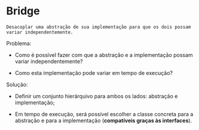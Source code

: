 # Bridge

    Desacoplar uma abstração de sua implementação para que os dois possam variar independentemente.

Problema:

 - Como é possível fazer com que a abstração e a implementação possam variar independentemente?

 - Como esta implementação pode variar em tempo de execução?


Solução:

 - Definir um conjunto hierárquivo para ambos os lados: abstração e implementação;

 - Em tempo de execução, será possível escolher a classe concreta para a abstração e para a implementação
 (**compatíveis graças às interfaces**).
